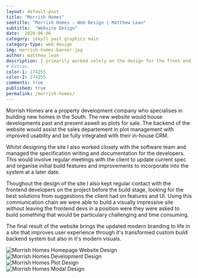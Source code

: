 ```yaml
---
layout: default-post
title: "Morrish Homes"
seotitle: "Morrish Homes - Web Design | Matthew Lean"
subtitle:  "Website Design"
date:  2020-06-06
category: jekyll post graphics main
category-type: web design
img: morrish-homes-banner.jpg
author: matthew_lean
description: I primarily worked solely on the design for the front end website, working closely with the marketing team to incorporate their new branding. I also led the specification writing for the back end integrated system.
# Extras.
color-1: 274255
color-2: 274255
comments: true
published: true
permalink: /morrish-homes/
---
```


Morrish Homes are a property development company who specialises in building new homes in the South. The new website would house developments past and present aswell as plots for sale. The backend of the website would assist the sales departement in plot management with improved usability and be fully integrated with their in-house CRM.   

Whilst designing the site I also worked closely with the software team and managed the specification writing and documentation for the developers. This would involve regular meetings with the client to update current spec and organise initial build features and improvements to incorporate into the system at a later date. 

Thoughout the design of the site I also kept regular contact with the frontend developers on the project before the build stage, looking for the best solutions from suggestions the client had on features and UI. Using this communication chain we were able to build a visually impressive site without leaving the frontend devs in a position were they were asked to build something that would be particulary challenging and time consuming. 

The final result of the website brings the updated modern branding to life in a site that improves user experience through it's transformed custom build backend system but also in it's modern visuals.   


<div href="#" data-featherlight="{{ site.url }}/assets/site-post/morrish-homes-homepage-mockup.jpg" class="img"><img alt="Morrish Homes Homepage Website Design" src="{{ site.url }}/assets/site-post/morrish-homes-homepage-mockup.jpg"></div>

<div href="#" data-featherlight="{{ site.url }}/assets/site-post/morrish-homes-development-mockup.jpg" class="img"><img alt="Morrish Homes Development Design" src="{{ site.url }}/assets/site-post/morrish-homes-development-mockup.jpg"></div>

<div href="#" data-featherlight="{{ site.url }}/assets/site-post/morrish-homes-plot-mockup.jpg" class="img"><img alt="Morrish Homes Plot Design" src="{{ site.url }}/assets/site-post/morrish-homes-plot-mockup.jpg"></div>


<div href="#" data-featherlight="{{ site.url }}/assets/site-post/morrish-modal-design.jpg" class="img"><img alt="Morrish Homes Modal Design" src="{{ site.url }}/assets/site-post/morrish-modal-design.jpg"></div>

